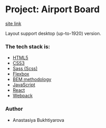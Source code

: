 # Project: Airport Board

[site link](https://airport-board-site.netlify.app)

Layout support desktop (up-to-1920) version.

### The tech stack is:

- [HTML5](https://en.wikipedia.org/wiki/HTML5)
- [CSS3](https://en.wikipedia.org/wiki/Cascading_Style_Sheets)
- [Sass (Scss)](https://sass-lang.com/)
- [Flexbox](https://en.wikipedia.org/wiki/CSS_Flexible_Box_Layout)
- [BEM methodology](https://en.bem.info/methodology/)
- [JavaScript](https://en.wikipedia.org/wiki/JavaScript)
- [React](<https://en.wikipedia.org/wiki/React_(software)>)
- [Webpack](https://en.wikipedia.org/wiki/Webpack)

### Author

- Anastasiya Bukhtiyarova